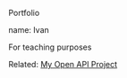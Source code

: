 Portfolio

name: Ivan


For teaching purposes

Related:
[My Open API Project](https://github.com/yourUsernameHere/yourname-open-api)